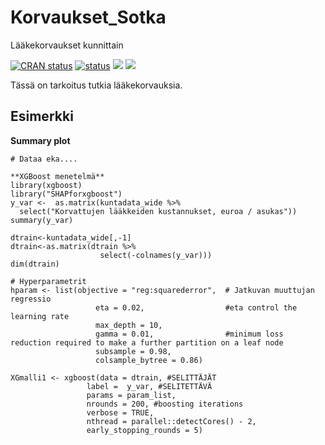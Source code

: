 # Korvaukset_Sotka
Lääkekorvaukset kunnittain

<!-- badges: start -->

[![CRAN status](https://www.r-pkg.org/badges/version/SHAPforxgboost)](https://CRAN.R-project.org/package=SHAPforxgboost) [![status](https://www.repostatus.org/badges/latest/active.svg)](https://www.repostatus.org/#active) [![](https://cranlogs.r-pkg.org/badges/SHAPforxgboost)](https://cran.r-project.org/package=SHAPforxgboost) [![](https://cranlogs.r-pkg.org/badges/grand-total/SHAPforxgboost?color=orange)](https://cran.r-project.org/package=SHAPforxgboost)

<!-- badges: end -->

Tässä on tarkoitus tutkia lääkekorvauksia.


## Esimerkki

**Summary plot**

```{r}
# Dataa eka.... 

**XGBoost menetelmä**
library(xgboost)
library("SHAPforxgboost")
y_var <-  as.matrix(kuntadata_wide %>%
  select("Korvattujen lääkkeiden kustannukset, euroa / asukas"))
summary(y_var)

dtrain<-kuntadata_wide[,-1]
dtrain<-as.matrix(dtrain %>%
                    select(-colnames(y_var)))
dim(dtrain)

# Hyperparametrit
hparam <- list(objective = "reg:squarederror",  # Jatkuvan muuttujan regressio
                   eta = 0.02,                  #eta control the learning rate
                   max_depth = 10,
                   gamma = 0.01,                #minimum loss reduction required to make a further partition on a leaf node
                   subsample = 0.98,
                   colsample_bytree = 0.86)

XGmalli1 <- xgboost(data = dtrain, #SELITTÄJÄT
                 label =  y_var, #SELITETTÄVÄ
                 params = param_list, 
                 nrounds = 200, #boosting iterations
                 verbose = TRUE, 
                 nthread = parallel::detectCores() - 2,
                 early_stopping_rounds = 5)

